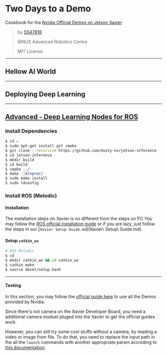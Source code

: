 # Two Days to a Demo

Cookbook for the [Nvidia Official Demos on Jetson Xavier](https://developer.nvidia.com/embedded/twodaystoademo)

> by [SS47816](https://github.com/SS47816)
>
> @NUS Advanced Robotics Centre
>
> MIT License

---

## Hellow AI World

---

## Deploying Deep Learning

---

## [Advanced - Deep Learning Nodes for ROS](https://github.com/dusty-nv/ros_deep_learning)

### Install Dependencies
```bash
$ cd ~
$ sudo apt-get install git cmake
$ git clone --recursive https://github.com/dusty-nv/jetson-inference
$ cd jetson-inference
$ mkdir build
$ cd build
$ cmake ../
$ make -j$(nproc)
$ sudo make install
$ sudo ldconfig
```

### Install ROS (Melodic)

#### Installation
The installation steps on Xavier is no different from the steps on PC
You may follow the [ROS official installation guide](http://wiki.ros.org/melodic/Installation/Ubuntu) or if you are lazy, just follow the steps in our [`Xavier Setup Guide.md`](Xavier\ Setup\ Guide.md). 

#### Setup `catkin_ws`
```bash
# ROS Melodic
$ cd
$ mkdir catkin_ws && cd catkin_ws
$ catkin_make
$ source devel/setup.bash 
```

---

#### Testing

In this section, you may follow the [official guide here](https://github.com/dusty-nv/ros_deep_learning) to use all the Demos provided by Nvidia.

Since there's not camera on the Xavier Developer Board, you need a additional camera moduel pluged into the Xavier to get the official guides work. 

However, you can still try some cool stuffs without a camera, by reading a video or image from file. To do that, you need to replace the input path in the all the `launch` commands with another appropriate param accroding to [this documentation](https://github.com/dusty-nv/jetson-inference/blob/master/docs/aux-streaming.md).